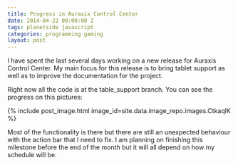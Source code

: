```yaml
---
title: Progress in Auraxix Control Center
date: 2014-04-22 00:00:00 Z
tags: planetside javascript
categories: programming gaming
layout: post
---
```


I have spent the last several days working on a new release for Auraxis Control Center. My main focus for this release is to bring tablet support as well as to improve the documentation for the project.

Right now all the code is at the table_support branch. You can see the progress on this pictures: 

{% include post_image.html image_id=site.data.image_repo.images.CtkaqlK %}

Most of the functionality is there but there are still an unexpected behaviour with the action bar that I need to fix. I am planning on finishing this milestone before the end of the month but it will all depend on how my schedule will be. 
